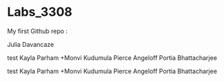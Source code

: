 # Labs_3308
My first Github repo :


Julia Davancaze

test Kayla Parham +Monvi Kudumula Pierce Angeloff Portia Bhattacharjee

test
Kayla Parham
+Monvi Kudumula 
Pierce Angeloff
Portia Bhattacharjee

